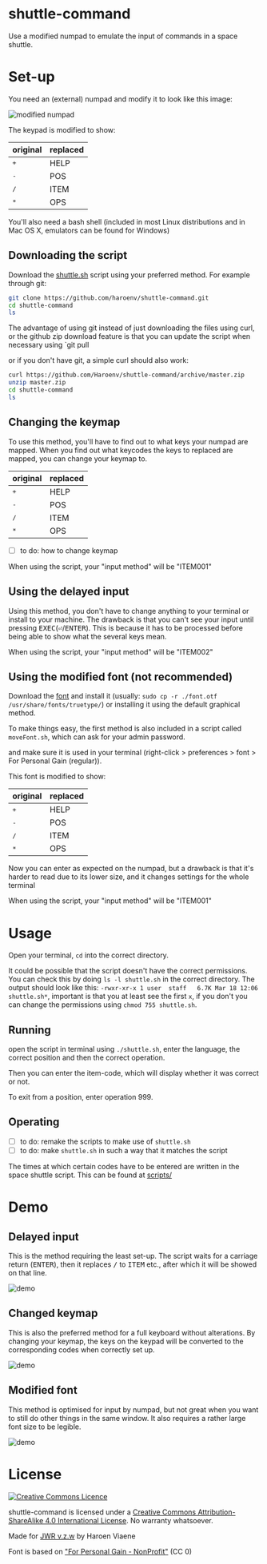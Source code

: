 # shuttle-command
Use a modified numpad to emulate the input of commands in a space shuttle.

# Set-up
You need an (external) numpad and modify it to look like this image:

![modified numpad](img/numpad.png)

The keypad is modified to show:

| original     | replaced |
| ------------ | -------- |
| <kbd>+</kbd> | HELP     |
| <kbd>-</kbd> | POS      |
| <kbd>/</kbd> | ITEM     |
| <kbd>*</kbd> | OPS      |

You'll also need a bash shell (included in most Linux distributions and in Mac OS X, emulators can be found for Windows)

## Downloading the script

Download the [shuttle.sh](img/shuttle.sh) script using your preferred method. For example through git:

```sh
git clone https://github.com/haroenv/shuttle-command.git
cd shuttle-command
ls
```

The advantage of using git instead of just downloading the files using curl, or the github zip download feature is that you can update the script when necessary using `git pull

or if you don't have git, a simple curl should also work:

```sh
curl https://github.com/Haroenv/shuttle-command/archive/master.zip
unzip master.zip
cd shuttle-command
ls
```

## Changing the keymap

To use this method, you'll have to find out to what keys your numpad are mapped. When you find out what keycodes the keys to replaced are mapped, you can change your keymap to.

| original     | replaced |
| ------------ | -------- |
| <kbd>+</kbd> | HELP     |
| <kbd>-</kbd> | POS      |
| <kbd>/</kbd> | ITEM     |
| <kbd>*</kbd> | OPS      |

- [ ] to do: how to change keymap

When using the script, your "input method" will be "ITEM001"

## Using the delayed input

Using this method, you don't have to change anything to your terminal or install to your machine. The drawback is that you can't see your input until pressing <kbd>EXEC</kbd>(<kbd>⏎</kbd>/<kbd>ENTER</kbd>). This is because it has to be processed before being able to show what the several keys mean.

When using the script, your "input method" will be "ITEM002"

## Using the modified font (not recommended)

Download the [font](font.otf) and install it (usually: `sudo cp -r ./font.otf /usr/share/fonts/truetype/`) or installing it using the default graphical method.

To make things easy, the first method is also included in a script called `moveFont.sh`, which can ask for your admin password.

and make sure it is used in your terminal (right-click > preferences > font > For Personal Gain (regular)).

This font is modified to show:

| original     | replaced |
| ------------ | -------- |
| <kbd>+</kbd> | HELP     |
| <kbd>-</kbd> | POS      |
| <kbd>/</kbd> | ITEM     |
| <kbd>*</kbd> | OPS      |

Now you can enter as expected on the numpad, but a drawback is that it's harder to read due to its lower size, and it changes settings for the whole terminal

When using the script, your "input method" will be "ITEM001"

# Usage

Open your terminal, `cd` into the correct directory.

It could be possible that the script doesn't have the correct permissions. You can check this by doing `ls -l shuttle.sh` in the correct directory. The output should look like this: `-rwxr-xr-x 1 user  staff   6.7K Mar 18 12:06 shuttle.sh*`, important is that you at least see the first `x`, if you don't you can change the permissions using `chmod 755 shuttle.sh`.

## Running

open the script in terminal using `./shuttle.sh`, enter the language, the correct position and then the correct operation.

Then you can enter the item-code, which will display whether it was correct or not.

To exit from a position, enter operation 999.


## Operating

- [ ] to do: remake the scripts to make use of `shuttle.sh`
- [ ] to do: make `shuttle.sh` in such a way that it matches the script

The times at which certain codes have to be entered are written in the space shuttle script. This can be found at [scripts/](scripts/)

# Demo
## Delayed input

This is the method requiring the least set-up. The script waits for a carriage return (<kbd>ENTER</kbd>), then it replaces <kbd>/</kbd> to <kbd>ITEM</kbd> etc., after which it will be showed on that line.

![demo](img/demo-del.png)

## Changed keymap

This is also the preferred method for a full keyboard without alterations. By changing your keymap, the keys on the keypad will be converted to the corresponding codes when correctly set up.

![demo](img/demo-keymap.png)

## Modified font

This method is optimised for input by numpad, but not great when you want to still do other things in the same window. It also requires a rather large font size to be legible.

![demo](img/demo-font.png)

# License
[![Creative Commons Licence](https://i.creativecommons.org/l/by-sa/4.0/88x31.png)](http://creativecommons.org/licenses/by-sa/4.0/)

shuttle-command is licensed under a [Creative Commons Attribution-ShareAlike 4.0 International License](http://creativecommons.org/licenses/by-sa/4.0/). No warranty whatsoever.

Made for [JWR v.z.w](http://jwronline.be) by Haroen Viaene


Font is based on ["For Personal Gain - NonProfit"](https://medium.com/portfolio-process/why-im-giving-my-typeface-away-for-free-466919f02d96) (CC 0)